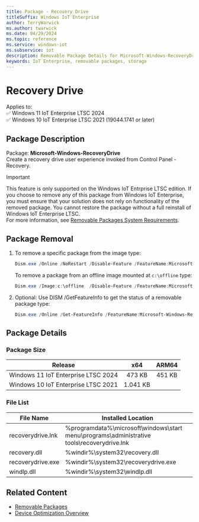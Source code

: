 ```yaml
---
title: Package - Recovery Drive
titleSuffix: Windows IoT Enterprise
author: TerryWarwick
ms.author: twarwick
ms.date: 04/29/2024
ms.topic: reference
ms.service: windows-iot
ms.subservice: iot
description: Removable Package Details for Microsoft-Windows-RecoveryDrive
keywords: IoT Enterprise, removable packages, storage
---
```


# Recovery Drive

Applies to:  
✅ Windows 11 IoT Enterprise LTSC 2024  
✅ Windows 10 IoT Enterprise LTSC 2021 (19044.1741 or later)  

## Package Description

Package: **Microsoft-Windows-RecoveryDrive** </br> Create a recovery drive user experience invoked from Control Panel - Recovery.

> [!IMPORTANT]
>
> This feature is only supported on the Windows IoT Entrprise LTSC edition.  If you choose to remove any of this package from Windows IoT Enterprise, you must ensure that your solution does not rely on functionality of the removed package. You cannot restore the package without a full reinstall of Windows IoT Enterprise LTSC.  
> For more information, see [Removable Packages System Requirements](../Removable-Packages.md#system-requirements).

## Package Removal

1. To remove a specific package from the image type:

   ```powershell
   Dism.exe /Online /NoRestart /Disable-Feature /FeatureName:Microsoft-Windows-RecoveryDrive /PackageName:@Package
   ````

   To remove a package from an offline image mounted at `c:\offline` type:

   ```powershell
   Dism.exe /Image:c:\offline  /Disable-Feature /FeatureName:Microsoft-Windows-RecoveryDrive /PackageName:@Package
   ```

1. Optional: Use DISM /GetFeatureInfo to get the status of a removable package type:

   ```powershell
   Dism.exe /Online /Get-FeatureInfo /FeatureName:Microsoft-Windows-RecoveryDrive /PackageName:@Package
   ````

## Package Details

### Package Size

| Release                             |   x64     |    ARM64    |
|-------------------------------------|:---------:|:-----------:|
| Windows 11 IoT Enterprise LTSC 2024 | 473 KB    | 451 KB      |
| Windows 10 IoT Enterprise LTSC 2021 | 1.041 KB  |             |

### File List

| File Name | Installed Location |
|-----------|--------------------|
| recoverydrive.lnk | %programdata%\microsoft\windows\start menu\programs\administrative tools\recoverydrive.lnk |
| recovery.dll      | %windir%\system32\recovery.dll |
| recoverydrive.exe | %windir%\system32\recoverydrive.exe |
| windlp.dll | %windir%\system32\windlp.dll |

## Related Content

- [Removable Packages](../Removable-Packages.md)
- [Device Optimization Overview](../Overview.md)
